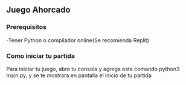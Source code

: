 ## Juego Ahorcado

### Prerequisitos
-Tener Python o compilador online(Se recomienda Replit)

### Como iniciar tu partida

Para iniciar tu juego, abre tu consola y agrega este comando python3 main.py, y se te mostrara en pantalla el inicio de tu partida


